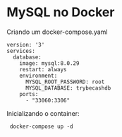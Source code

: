 # MySQL no Docker

Criando um docker-compose.yaml
```
version: '3'
services:
  database:
    image: mysql:8.0.29
    restart: always
    environment:
      MYSQL_ROOT_PASSWORD: root
      MYSQL_DATABASE: trybecashdb
    ports:
      - "33060:3306"
```

Inicializando o container:
```
 docker-compose up -d
```